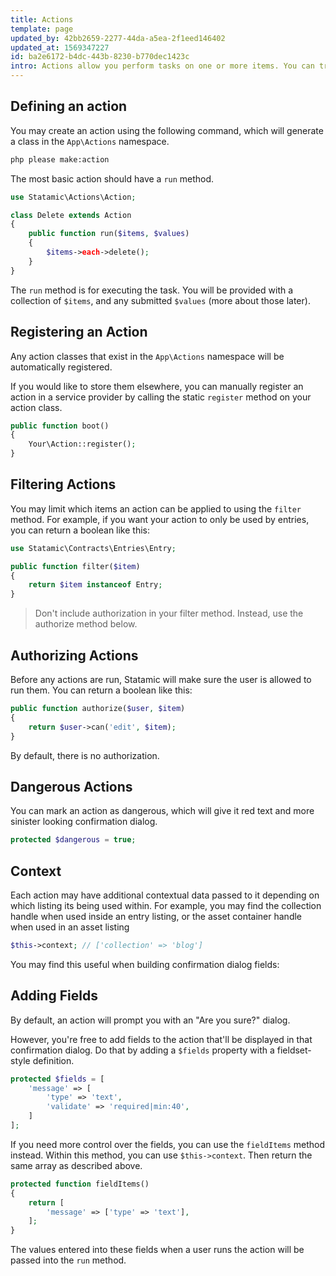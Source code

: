 ```yaml
---
title: Actions
template: page
updated_by: 42bb2659-2277-44da-a5ea-2f1eed146402
updated_at: 1569347227
id: ba2e6172-b4dc-443b-8230-b770dec1423c
intro: Actions allow you perform tasks on one or more items. You can trigger actions by selecting multiple items in a listing, or using each item's contextual menu.
---
```


## Defining an action

You may create an action using the following command, which will generate a class in the `App\Actions` namespace.

``` bash
php please make:action
```

The most basic action should have a `run` method.

``` php
use Statamic\Actions\Action;

class Delete extends Action
{
    public function run($items, $values)
    {
        $items->each->delete();
    }
}
```

The `run` method is for executing the task. You will be provided with a collection of `$items`, and any submitted `$values` (more about those later).

## Registering an Action

Any action classes that exist in the `App\Actions` namespace will be automatically registered.

If you would like to store them elsewhere, you can manually register an action in a service provider by calling the static `register` method on your action class.

``` php
public function boot()
{
    Your\Action::register();
}
```

## Filtering Actions

You may limit which items an action can be applied to using the `filter` method. For example, if you want your action to only be used by entries, you can return a boolean like this:

``` php
use Statamic\Contracts\Entries\Entry;

public function filter($item)
{
    return $item instanceof Entry;
}
```

> Don't include authorization in your filter method. Instead, use the authorize method below.

## Authorizing Actions

Before any actions are run, Statamic will make sure the user is allowed to run them. You can return a boolean like this:

``` php
public function authorize($user, $item)
{
    return $user->can('edit', $item);
}
```

By default, there is no authorization.

## Dangerous Actions

You can mark an action as dangerous, which will give it red text and more sinister looking confirmation dialog.

``` php
protected $dangerous = true;
```

## Context

Each action may have additional contextual data passed to it depending on which listing its being used within. For example, you may find
the collection handle when used inside an entry listing, or the asset container handle when used in an asset listing

``` php
$this->context; // ['collection' => 'blog']
```

You may find this useful when building confirmation dialog fields:

## Adding Fields

By default, an action will prompt you with an "Are you sure?" dialog.

However, you're free to add fields to the action that'll be displayed in that confirmation dialog. Do that by adding a `$fields` property with a fieldset-style definition.

``` php
protected $fields = [
    'message' => [
        'type' => 'text',
        'validate' => 'required|min:40',
    ]
];
```

If you need more control over the fields, you can use the `fieldItems` method instead. Within this method, you can use `$this->context`. Then return the same array as described above.

``` php
protected function fieldItems()
{
    return [
        'message' => ['type' => 'text'],
    ];
}
```

The values entered into these fields when a user runs the action will be passed into the `run` method.
